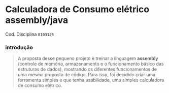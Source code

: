 # Calculadora de Consumo elétrico assembly/java
Cod. Disciplina `8103126`

### introdução
> A proposta  desse pequeno projeto é treinar a linguagem **assembly** (controle de memória, armazenamento e o funcionamento básico das estruturas de dados), mostrando os diferentes funcionamentos de uma mesma proposta de código. Para isso, foi decidido criar uma ferramenta simples e que tenha usabilidade, uma simples calculadora de consumo elétrico.
